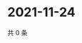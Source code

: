 # 2021-11-24

共 0 条

<!-- BEGIN WEIBO -->
<!-- 最后更新时间 Wed Nov 24 2021 15:08:58 GMT+0800 (China Standard Time) -->

<!-- END WEIBO -->
